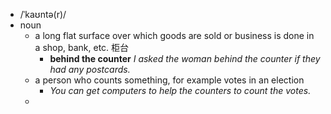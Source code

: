 - /ˈkaʊntə(r)/
- noun
	- a long flat surface over which goods are sold or business is done in a shop, bank, etc. 柜台
		- **behind the counter** *I asked the woman behind the counter if they had any postcards.*
	- a person who counts something, for example votes in an election
		- *You can get computers to help the counters to count the votes.*
	-